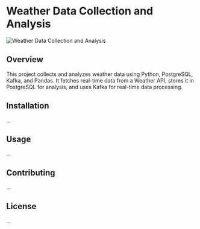 # Weather Data Collection and Analysis

![Weather Data Collection and Analysis](https://img.shields.io/badge/Weather%20Data%20Collection%20and%20Analysis-Python%20%7C%20PostgreSQL%20%7C%20Kafka%20%7C%20Pandas-blue)

## Overview

This project collects and analyzes weather data using Python, PostgreSQL, Kafka, and Pandas. It fetches real-time data from a Weather API, stores it in PostgreSQL for analysis, and uses Kafka for real-time data processing.

## Installation

...

## Usage

...

## Contributing

...

## License

...
